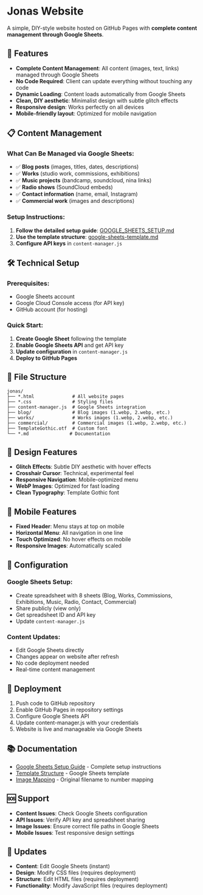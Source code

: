 # Jonas Website

A simple, DIY-style website hosted on GitHub Pages with **complete content management through Google Sheets**.

## 🎯 Features

- **Complete Content Management**: All content (images, text, links) managed through Google Sheets
- **No Code Required**: Client can update everything without touching any code
- **Dynamic Loading**: Content loads automatically from Google Sheets
- **Clean, DIY aesthetic**: Minimalist design with subtle glitch effects
- **Responsive design**: Works perfectly on all devices
- **Mobile-friendly layout**: Optimized for mobile navigation

## 📋 Content Management

### What Can Be Managed via Google Sheets:
- ✅ **Blog posts** (images, titles, dates, descriptions)
- ✅ **Works** (studio work, commissions, exhibitions)
- ✅ **Music projects** (bandcamp, soundcloud, nina links)
- ✅ **Radio shows** (SoundCloud embeds)
- ✅ **Contact information** (name, email, Instagram)
- ✅ **Commercial work** (images and descriptions)

### Setup Instructions:
1. **Follow the detailed setup guide**: [GOOGLE_SHEETS_SETUP.md](GOOGLE_SHEETS_SETUP.md)
2. **Use the template structure**: [google-sheets-template.md](google-sheets-template.md)
3. **Configure API keys** in `content-manager.js`

## 🛠️ Technical Setup

### Prerequisites:
- Google Sheets account
- Google Cloud Console access (for API key)
- GitHub account (for hosting)

### Quick Start:
1. **Create Google Sheet** following the template
2. **Enable Google Sheets API** and get API key
3. **Update configuration** in `content-manager.js`
4. **Deploy to GitHub Pages**

## 📁 File Structure
```
jonas/
├── *.html              # All website pages
├── *.css               # Styling files
├── content-manager.js  # Google Sheets integration
├── blog/               # Blog images (1.webp, 2.webp, etc.)
├── works/              # Works images (1.webp, 2.webp, etc.)
├── commercial/         # Commercial images (1.webp, 2.webp, etc.)
├── TemplateGothic.otf  # Custom font
└── *.md               # Documentation
```

## 🎨 Design Features

- **Glitch Effects**: Subtle DIY aesthetic with hover effects
- **Crosshair Cursor**: Technical, experimental feel
- **Responsive Navigation**: Mobile-optimized menu
- **WebP Images**: Optimized for fast loading
- **Clean Typography**: Template Gothic font

## 📱 Mobile Features

- **Fixed Header**: Menu stays at top on mobile
- **Horizontal Menu**: All navigation in one line
- **Touch Optimized**: No hover effects on mobile
- **Responsive Images**: Automatically scaled

## 🔧 Configuration

### Google Sheets Setup:
- Create spreadsheet with 8 sheets (Blog, Works, Commissions, Exhibitions, Music, Radio, Contact, Commercial)
- Share publicly (view only)
- Get spreadsheet ID and API key
- Update `content-manager.js`

### Content Updates:
- Edit Google Sheets directly
- Changes appear on website after refresh
- No code deployment needed
- Real-time content management

## 🚀 Deployment

1. Push code to GitHub repository
2. Enable GitHub Pages in repository settings
3. Configure Google Sheets API
4. Update content-manager.js with your credentials
5. Website is live and manageable via Google Sheets

## 📚 Documentation

- [Google Sheets Setup Guide](GOOGLE_SHEETS_SETUP.md) - Complete setup instructions
- [Template Structure](google-sheets-template.md) - Google Sheets template
- [Image Mapping](IMAGE_MAPPING.md) - Original filename to number mapping

## 🆘 Support

- **Content Issues**: Check Google Sheets configuration
- **API Issues**: Verify API key and spreadsheet sharing
- **Image Issues**: Ensure correct file paths in Google Sheets
- **Mobile Issues**: Test responsive design settings

## 🔄 Updates

- **Content**: Edit Google Sheets (instant)
- **Design**: Modify CSS files (requires deployment)
- **Structure**: Edit HTML files (requires deployment)
- **Functionality**: Modify JavaScript files (requires deployment) 